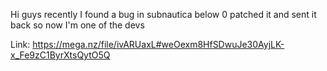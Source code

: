 Hi guys recently I found a bug in subnautica below 0 patched it and sent it back so now I'm one of the devs

Link: https://mega.nz/file/ivARUaxL#weOexm8HfSDwuJe30AyjLK-x_Fe9zC1ByrXtsQytO5Q
